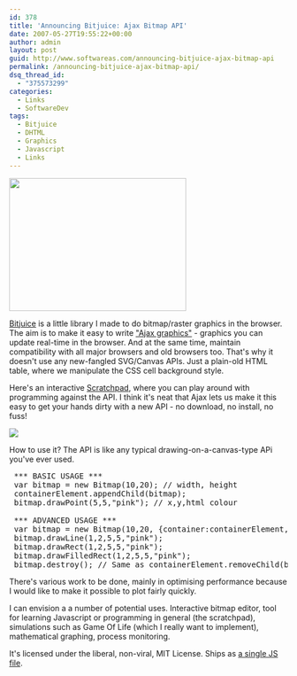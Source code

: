 ```yaml
---
id: 378
title: 'Announcing Bitjuice: Ajax Bitmap API'
date: 2007-05-27T19:55:22+00:00
author: admin
layout: post
guid: http://www.softwareas.com/announcing-bitjuice-ajax-bitmap-api
permalink: /announcing-bitjuice-ajax-bitmap-api/
dsq_thread_id:
  - "375573299"
categories:
  - Links
  - SoftwareDev
tags:
  - Bitjuice
  - DHTML
  - Graphics
  - Javascript
  - Links
---
```

<!--more--><a href="http://ajaxpatterns.org/bitjuice"><img src="http://ajaxian.com/wp-content/images/bitjuice.png" width="320" height="240"></a>

<a href="http://ajaxpatterns.org/bitjuice">Bitjuice</a> is a little library I made to do bitmap/raster graphics in the browser. The aim is to make it easy to write <a href="http://softwareas.com/ajaxjavascript-8-ways-to-create-graphics-on-the-fly">"Ajax graphics"</a> - graphics you can update real-time in the browser. And at the same time, maintain compatibility with all major browsers and old browsers too. That's why it doesn't use any new-fangled SVG/Canvas APIs. Just a plain-old HTML table, where we manipulate the CSS cell background style.

Here's an interactive <a href="http://ajaxify.com/run/bitjuice/form/scratchpad">Scratchpad</a>, where you can play around with programming against the API. I think it's neat that Ajax lets us make it this easy to get your hands dirty with a new API - no download, no install, no fuss!

<a href="http://ajaxify.com/run/bitjuice/form/scratchpad"><img src="http://img178.imageshack.us/img178/1467/bitrxk2.png"></a>

How to use it? The API is like any typical drawing-on-a-canvas-type APi you've ever used.

<pre>
 *** BASIC USAGE ***
 var bitmap = new Bitmap(10,20); // width, height
 containerElement.appendChild(bitmap);
 bitmap.drawPoint(5,5,"pink"); // x,y,html colour

 *** ADVANCED USAGE ***
 var bitmap = new Bitmap(10,20, {container:containerElement, blankColor:"gray"});
 bitmap.drawLine(1,2,5,5,"pink");
 bitmap.drawRect(1,2,5,5,"pink");
 bitmap.drawFilledRect(1,2,5,5,"pink");
 bitmap.destroy(); // Same as containerElement.removeChild(bitmap);
</pre>

There's various work to be done, mainly in optimising performance because I would like to make it possible to plot fairly quickly.

I can envision a a number of potential uses. Interactive bitmap editor, tool for learning Javascript or programming in general (the scratchpad), simulations such as Game Of Life (which I really want to implement), mathematical graphing, process monitoring. 

It's licensed under the liberal, non-viral, MIT License. Ships as <a href="http://ajaxify.com/run/bitjuice/dist">a single JS file</a>.